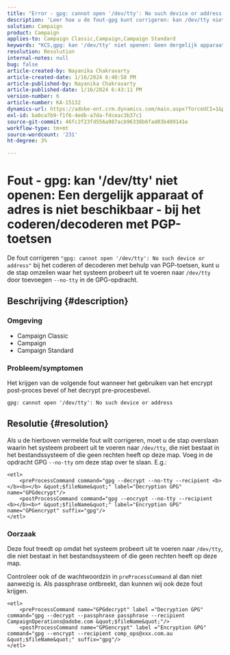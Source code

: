 ```yaml
---
title: "Error - gpg: cannot open '/dev/tty': No such device or address - when encrypting/decrypting using PGP keys"
description: 'Leer hoe u de fout-gpg kunt corrigeren: kan /dev/tty niet openen: dergelijk apparaat of adres is niet beschikbaar. Ga de stap over waar het systeem probeert om aan /dev/tty uit te voeren.'
solution: Campaign
product: Campaign
applies-to: Campaign Classic,Campaign,Campaign Standard
keywords: "KCS,gpg: kan '/dev/tty' niet openen: Geen dergelijk apparaat of adres, opdracht na proces versleutelen, opdracht vóór proces decoderen"
resolution: Resolution
internal-notes: null
bug: false
article-created-by: Nayanika Chakravarty
article-created-date: 1/16/2024 6:40:58 PM
article-published-by: Nayanika Chakravarty
article-published-date: 1/16/2024 6:43:11 PM
version-number: 6
article-number: KA-15132
dynamics-url: https://adobe-ent.crm.dynamics.com/main.aspx?forceUCI=1&pagetype=entityrecord&etn=knowledgearticle&id=3fdbbbc8-9eb4-ee11-a569-6045bd006a22
exl-id: ba0ca7b9-f1f6-4edb-a7da-fdceac3b37c1
source-git-commit: 46fc2f23fd556a987acb96338b6fad03b489141e
workflow-type: tm+mt
source-wordcount: '231'
ht-degree: 3%

---
```


# Fout - gpg: kan &#39;/dev/tty&#39; niet openen: Een dergelijk apparaat of adres is niet beschikbaar - bij het coderen/decoderen met PGP-toetsen


De fout corrigeren `"gpg: cannot open '/dev/tty': No such device or address"` bij het coderen of decoderen met behulp van PGP-toetsen, kunt u de stap omzeilen waar het systeem probeert uit te voeren naar `/dev/tty` door toevoegen `--no-tty`  in de GPG-opdracht.

## Beschrijving {#description}


### <b>Omgeving</b>

- Campaign Classic
- Campaign
- Campaign Standard




### <b>Probleem/symptomen</b>

Het krijgen van de volgende fout wanneer het gebruiken van het encrypt post-proces bevel of het decrypt pre-procesbevel.


```
gpg: cannot open '/dev/tty': No such device or address
```





## Resolutie {#resolution}


Als u de hierboven vermelde fout wilt corrigeren, moet u de stap overslaan waarin het systeem probeert uit te voeren naar `/dev/tty`, die niet bestaat in het bestandssysteem of die geen rechten heeft op deze map. Voeg in de opdracht GPG `--no-tty` om deze stap over te slaan. E.g.:


```
<etl>
    <preProcessCommand command="gpg --decrypt --no-tty --recipient <b></b><b></b> &quot;$fileName&quot;" label="Decryption GPG" name="GPGdecrypt"/>
    <postProcessCommand command="gpg --encrypt --no-tty --recipient <b></b><b>* &quot;$fileName&quot;" label="Encryption GPG" name="GPGencrypt" suffix="gpg"/>
</etl>
```


### Oorzaak

Deze fout treedt op omdat het systeem probeert uit te voeren naar `/dev/tty`, die niet bestaat in het bestandssysteem of die geen rechten heeft op deze map.

Controleer ook of de wachtwoordzin in `preProcessCommand` al dan niet aanwezig is. Als passphrase ontbreekt, dan kunnen wij ook deze fout krijgen.


```
<etl>
    <preProcessCommand name="GPGdecrypt" label ="Decryption GPG" command="gpg --decrypt --passphrase passphrase --recipient CampaignOperations@adobe.com &quot;$fileName&quot;"/>
    <postProcessCommand name="GPGencrypt" label ="Encryption GPG" command="gpg --encrypt --recipient comp_ops@xxx.com.au &quot;$fileName&quot;" suffix="gpg"/>
</etl>
```
